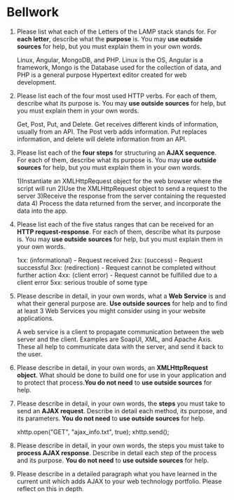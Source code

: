 # Bellwork
1. Please list what each of the Letters of the LAMP stack stands for. 
   For **each letter**, describe what the **purpose** is. 
   You may **use outside sources** for help, but you must explain them in your own words.

   Linux, Angular, MongoDB, and PHP. Linux is the OS, Angular is a framework, Mongo is the Database used for the collection of data, and PHP is a general purpose Hypertext editor created for web development.

2. Please list each of the four most used HTTP verbs. 
   For each of them, describe what its purpose is. 
   You may **use outside sources** for help, but you must explain them in your own words.

   Get, Post, Put, and Delete. Get receives different kinds of information, usually from an API. The Post verb adds information. Put replaces information, and delete will delete information from an API.

3. 
   Please list each of the **four steps** for structuring an **AJAX sequence**.
   For each of them, describe what its purpose is.
   You may **use outside sources** for help, but you must explain them in your own words.

    1)Instantiate an XMLHttpRequest object for the web browser where the script will run
    2)Use the XMLHttpRequest object to send a request to the server
    3)Receive the response from the server containing the requested data
    4) Process the data returned from the server, and incorporate the data into the app.

4. 
   Please list each of the five status ranges that can be received for an **HTTP request-response**.
   For each of them, describe what its purpose is.
   You may **use outside sources** for help, but you must explain them in your own words.

    1xx: (informational) - Request received
    2xx: (success) - Request successful
    3xx: (redirection) - Request cannot be completed without further action
    4xx: (client error) - Request cannot be fulfilled due to a client error
    5xx: serious trouble of some type

5. 
   Please describe in detail, in your own words, what a **Web Service** is and what their general purpose are.
   **Use outside sources** for help and to find at least 3 Web Services you might consider using in your website applications.

   A web service is a client to propagate communication between the web server and the client. Examples are SoapUI, XML, and Apache Axis. These all help to communicate data with the server, and send it back to the user.


6. Please describe in detail, in your own words, an **XMLHttpRequest object**.
   What should be done to build one for use in your application and to protect that process.**You do not need** to **use outside sources** for help.


7. 
   Please describe in detail, in your own words, the **steps** you must take to send an **AJAX request**.
   Describe in detail each method, its purpose, and its parameters.
   **You do not need** to **use outside sources** for help.

   xhttp.open("GET", "ajax_info.txt", true);
   xhttp.send();

8. 
   Please describe in detail, in your own words, the steps you must take to **process AJAX response**.
   Describe in detail each step of the process and its purpose.
   **You do not need** to **use outside sources** for help.


9.  
    Please describe in a detailed paragraph what you have learned in the current unit which adds AJAX to your web technology portfolio. 
    Please reflect on this in depth.


